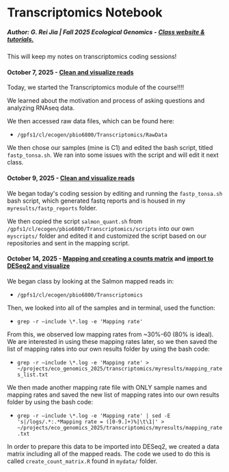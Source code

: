 # Transcriptomics Notebook

##### **Author: G. Rei Jia \| Fall 2025 Ecological Genomics - [Class website & tutorials.](https://pespenilab.github.io/Ecological-Genomics/)**

This will keep my notes on transcriptomics coding sessions!

#### October 7, 2025 - [Clean and visualize reads](https://pespenilab.github.io/Ecological-Genomics/Fall2025/tutorials/EcoGen2025_Transcriptomics2_VisualizeCleanVisualize.html)

Today, we started the Transcriptomics module of the course!!!!

We learned about the motivation and process of asking questions and analyzing RNAseq data.

We then accessed raw data files, which can be found here:

-   `/gpfs1/cl/ecogen/pbio6800/Transcriptomics/RawData`

We then chose our samples (mine is C1) and edited the bash script, titled `fastp_tonsa.sh`. We ran into some issues with the script and will edit it next class.

#### October 9, 2025 - [Clean and visualize reads](https://pespenilab.github.io/Ecological-Genomics/Fall2025/tutorials/EcoGen2025_Transcriptomics2_VisualizeCleanVisualize.html)

We began today's coding session by editing and running the `fastp_tonsa.sh` bash script, which generated fastq reports and is housed in my `myresults/fastp_reports` folder.

We then copied the script `salmon_quant.sh` from `/gpfs1/cl/ecogen/pbio6800/Transcriptomics/scripts` into our own `myscripts/` folder and edited it and customized the script based on our repositories and sent in the mapping script.

#### October 14, 2025 - [Mapping and creating a counts matrix](https://pespenilab.github.io/Ecological-Genomics/Fall2025/tutorials/EcoGen2025_Transcriptomics3_MappingToCountsMatrix.html) and [import to DESeq2 and visualize](https://pespenilab.github.io/Ecological-Genomics/Fall2025/tutorials/EcoGen2025_Transcriptomics4_GeneExpressionAnalysis.html)

We began class by looking at the Salmon mapped reads in:

-   `/gpfs1/cl/ecogen/pbio6800/Transcriptomics`

Then, we looked into all of the samples and in terminal, used the function:

-   `grep -r –include \*.log -e 'Mapping rate'`

From this, we observed low mapping rates from \~30%-60 (80% is ideal). We are interested in using these mapping rates later, so we then saved the list of mapping rates into our own results folder by using the bash code:

-   `grep -r –include \*.log -e 'Mapping rate' > ~/projects/eco_genomics_2025/transcriptomics/myresults/mapping_rates_list.txt`

We then made another mapping rate file with ONLY sample names and mapping rates and saved the new list of mapping rates into our own results folder by using the bash code:

-   `grep -r –include \*.log -e 'Mapping rate' | sed -E 's|/logs/.*:.*Mapping rate = ([0-9.]+)%|\t\1|' > ~/projects/eco_genomics_2025/transcriptomics/myresults/mapping_rate.txt`

In order to prepare this data to be imported into DESeq2, we created a data matrix including all of the mapped reads. The code we used to do this is called `create_count_matrix.R` found in `mydata/` folder.
